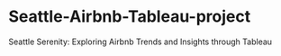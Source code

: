 # Seattle-Airbnb-Tableau-project
Seattle Serenity: Exploring Airbnb Trends and Insights through Tableau
